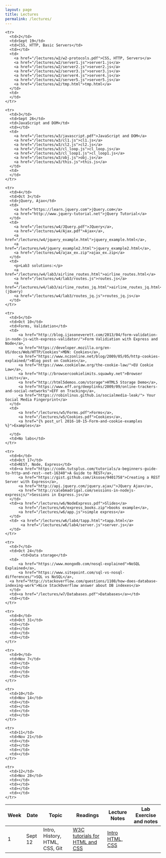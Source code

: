 ```yaml
---
layout: page
title: Lectures
permalink: /lectures/
---
```


<table>
  <thead>
    <tr>
      <th>Week</th>
      <th>Date</th>
      <th>Topic</th>
      <th>Readings</th>
      <th>Lecture Notes</th>
      <th>Lab Exercise and notes</th>
    </tr>
  </thead>
  <tbody>
    <tr>
      <td>1</td>
      <td>Sept 12</td>
      <td>Intro, History, HTML, CSS, Git</td>
      <td>
        <a href="http://www.w3schools.com/">W3C tutorials for HTML and CSS</a>
      </td>
      <td>
        <a href="/lectures/w1/w1-intro.pdf">Intro</a>
        <a href="/lectures/w1/w1-documents.pdf">HTML, CSS</a>
      </td>
      <td>
      </td>
    </tr>

    <tr>
      <td>2</td>
      <td>Sept 19</td>
      <td>CSS, HTTP, Basic Servers</td>
      <td></td>
      <td>
        <a href="/lectures/w2/w2-protocols.pdf">CSS, HTTP, Servers</a>
        <a href="/lectures/w2/server1.js">server1.js</a>
        <a href="/lectures/w2/server2.js">server2.js</a>
        <a href="/lectures/w2/server3.js">server3.js</a>
        <a href="/lectures/w2/server4.js">server4.js</a>
        <a href="/lectures/w2/server5.js">server5.js</a>
        <a href="/lectures/w2/tmp.html">tmp.html</a>
      </td>
      <td>
      </td>
    </tr>

    <tr>
      <td>3</td>
      <td>Sept 26</td>
      <td>JavaScript and DOM</td>
      <td></td>
      <td>
        <a href="/lectures/w3/javascript.pdf">JavaScript and DOM</a>
        <a href="/lectures/w3/cl1.js">cl1.js</a>
        <a href="/lectures/w3/cl2.js">cl2.js</a>
        <a href="/lectures/w3/cl_loop.js">cl_loop.js</a>
        <a href="/lectures/w3/cl_loop1.js">cl_loop1.js</a>
        <a href="/lectures/w3/obj.js">obj.js</a>
        <a href="/lectures/w3/this.js">this.js</a>
      </td>
      <td>
      </td>
    </tr>

    <tr>
      <td>4</td>
      <td>Oct 3</td>
      <td>jQuery, Ajax</td>
      <td>
        <a href="https://learn.jquery.com">jQuery.com</a>
        <a href="http://www.jquery-tutorial.net">jQuery Tutorial</a>
      </td>
      <td>
        <a href="/lectures/w4/JQuery.pdf">JQuery</a>,
        <a href="/lectures/w4/Ajax.pdf">Ajax</a>,
        <a href="/lectures/w4/jquery_example.html">jquery_example.html</a>,
        <a href="/lectures/w4/jquery_example2.html">jquery_example2.html</a>,
        <a href="/lectures/w4/ajax_ex.zip">ajax_ex.zip</a>
      </td>
      <td>
        <p>Lab3 solutions:</p>
        <a href="/lectures/w4/lab3/airline_routes.html">airline_routes.html</a>
        <a href="/lectures/w4/lab3/routes.js">routes.js</a>
        <a href="/lectures/w4/lab3/airline_routes_jq.html">airline_routes_jq.html</a> (jQuery)
        <a href="/lectures/w4/lab3/routes_jq.js">routes_jq.js</a>
      </td>
    </tr>

    <tr>
      <td>5</td>
      <td>Oct 10</td>
      <td>Forms, Validation</td>
      <td>
          <a href="http://blog.ijasoneverett.com/2013/04/form-validation-in-node-js-with-express-validator/">Form Validiation with Express and Node</a>,
          <a href="https://developer.mozilla.org/en-US/docs/Web/HTTP/Cookies">MDN: Cookies</a>, 
          <a href="https://www.nczonline.net/blog/2009/05/05/http-cookies-explained/">Blog post on Cookies</a>, 
          <a href="https://www.cookielaw.org/the-cookie-law/">EU Cookie Law</a>,
          <a href="http://browsercookielimits.squawky.net">Browser Limits</a>,
          <a href="http://html5demos.com/storage">HTML5 Storage Demo</a>,
          <a href="https://www.eff.org/deeplinks/2009/09/online-trackers-and-social-networks">EFF on Tracking</a>,
          <a href="https://robinlinus.github.io/socialmedia-leak/"> Your Social Media Fingerprint</a>
      </td>
      <td>
    	  <a href="/lectures/w5/Forms.pdf">Forms</a>,
    	  <a href="/lectures/w5/Cookies.pdf">Cookies</a>,
          <a href="{% post_url 2016-10-15-Form-and-cookie-examples %}">Examples</a>
         
      </td>
      <td>No labs</td>
    </tr>

    <tr>
      <td>6</td>
      <td>Oct 17</td>
      <td>REST, Node, Express</td>
      <td><a href="https://code.tutsplus.com/tutorials/a-beginners-guide-to-http-and-rest--net-16340">A Guide to REST</a>, 
          <a href="https://gist.github.com/iksose/9401758">Creating a REST Server with Express</a>, 
          <a href="http://api.jquery.com/jquery.ajax/">JQuery Ajax</a>, 
          <a href="http://calebmadrigal.com/sessions-in-nodejs-expressjs/">Sessions in Express.js</a>
	  </td>
      <td><a href="/lectures/w6/NodeExpress.pdf">Slides</a>
      	  <a href="/lectures/w6/express_books.zip">books example</a>,
      	  <a href="/lectures/w6/app.js">simple express</a>
	  </td>
      <td> <a href="/lectures/w6/lab4/tapp.html">tapp.html</a>
	       <a href="/lectures/w6/lab4/server.js">server.js</a>
	  </td>
    </tr>

    <tr>
      <td>7</td>
      <td>Oct 24</td>
           <td>Data storage</td>
      <td>
          <a href="https://www.mongodb.com/nosql-explained">NoSQL Explained</a>,
          <a href="https://www.sitepoint.com/sql-vs-nosql-differences/">SQL vs NoSQL</a>, 
      <a href="http://stackoverflow.com/questions/1108/how-does-database-indexing-work">Nice StackOverflow answer about DB indexes</a>
      </td>
      <td><a href="/lectures/w7/Databases.pdf">Databases</a></td>
      <td></td>
    </tr>

    <tr>
      <td>8</td>
      <td>Oct 31</td>
      <td></td>
      <td></td>
      <td></td>
      <td></td>
    </tr>

    <tr>
      <td>9</td>
      <td>Nov 7</td>
      <td></td>
      <td></td>
      <td></td>
      <td></td>
    </tr>

    <tr>
      <td>10</td>
      <td>Nov 14</td>
      <td></td>
      <td></td>
      <td></td>
      <td></td>
    </tr>

    <tr>
      <td>11</td>
      <td>Nov 21</td>
      <td></td>
      <td></td>
      <td></td>
      <td></td>
    </tr>

    <tr>
      <td>12</td>
      <td>Nov 28</td>
      <td></td>
      <td></td>
      <td></td>
      <td></td>
    </tr>
  </tbody>
</table>
